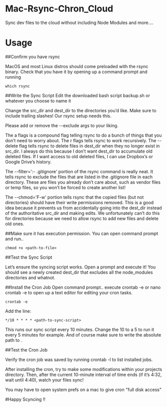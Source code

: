 # Mac-Rsync-Chron_Cloud
Sync dev files to the cloud without including Node Modules and more....

# Usage

##Confirm you have rsync

MacOS and most Linux distros should come preloaded with the rsync binary. 
Check that you have it by opening up a command prompt and running

```
which rsync
```

##Write the Sync Script
Edit the downloaded bash script backup.sh or whatever you choose to name it

Change the src_dir and dest_dir to the directories you’d like. Make sure to include trailing slashes! Our rsync setup needs this.

Please add or remove the --exclude args to your liking.

The a flags is a compound flag telling rsync to do a bunch of things that you don’t need to worry about. The r flags tells rsync to work recursively. The --delete flag tells rsync to delete files in dest_dir when they no longer exist in src_dir. I always do this because I don’t want dest_dir to accumulate old deleted files. If I want access to old deleted files, I can use Dropbox’s or Google Drive’s history.

The --filter=':- .gitignore' portion of the rsync command is really neat. It tells rsync to exclude the files that are listed in the .gitignore file in each directory. These are files you already don’t care about, such as vendor files or temp files, so you won’t be forced to create another list!

The --chmod='F-w' portion tells rsync that the copied files (but not directories) should have their write permissions removed. This is a good idea because it prevents us from accidentally going into the dest_dir instead of the authoritative src_dir and making edits. We unfortunately can’t do this for directories because we need to allow rsync to add new files and delete old ones.

##Make sure it has execution permission.
You can open command prompt and run..

```
chmod +x <path-to-file>
```
##Test the Sync Script

Let’s ensure the syncing script works. Open a prompt and execute it! 
You should see a newly created dest_dir that excludes all the node_modules directories and whatnot.

##Install the Cron Job
Open command prompt..
execute crontab -e or nano crontab -e to open up a text editor for editing your cron tasks. 

```
crontab -e
```
Add the line:

```
*/10 * * * * <path-to-sync-script>
```

This runs our sync script every 10 minutes. Change the 10 to a 5 to run it every 5 minutes for example. 
And of course make sure to write the absolute path to <path-to-sync-script>.

##Test the Cron Job

Verify the cron job was saved by running crontab -l to list installed jobs.

After installing the cron, try to make some modifications within your projects directory. 
Then, after the current 10-minute interval of time ends (if it’s 4:32, wait until 4:40), watch your files sync!

You may have to open system prefs on a mac to give cron "full disk access"



#Happy Scyncing !!
